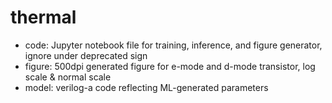 # thermal
- code: Jupyter notebook file for training, inference, and figure generator, ignore under deprecated sign
- figure: 500dpi generated figure for e-mode and d-mode transistor, log scale & normal scale
- model: verilog-a code reflecting ML-generated parameters
